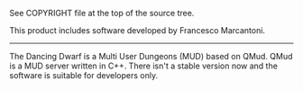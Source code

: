 See COPYRIGHT file at the top of the source tree.

This product includes software developed by Francesco Marcantoni.

-------------------------------------------------------------------------------
The Dancing Dwarf is a Multi User Dungeons (MUD) based on QMud.
QMud is a MUD server written in C++. There isn't a stable version now
and the software is suitable for developers only.
